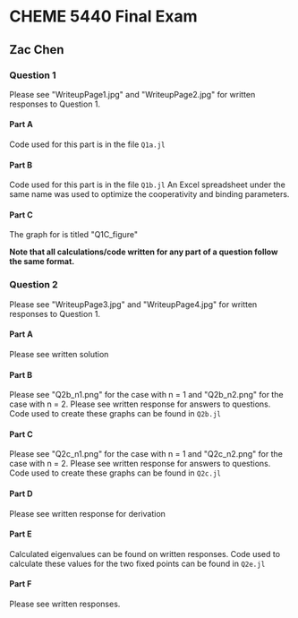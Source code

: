 # CHEME 5440 Final Exam
## Zac Chen
### Question 1
Please see "WriteupPage1.jpg" and "WriteupPage2.jpg" for written responses to Question 1.
#### Part A
Code used for this part is in the file ```Q1a.jl```

#### Part B
Code used for this part is in the file ```Q1b.jl``` An Excel spreadsheet under the same name was used to optimize the cooperativity and binding parameters.

#### Part C
The graph for is titled "Q1C_figure"

**Note that all calculations/code written for any part of a question follow the same format.**

### Question 2
Please see "WriteupPage3.jpg" and "WriteupPage4.jpg" for written responses to Question 1.

#### Part A
Please see written solution

#### Part B
Please see "Q2b_n1.png" for the case with n = 1 and "Q2b_n2.png" for the case with n = 2. Please see written response for answers to questions. Code used to create these graphs can be found in ```Q2b.jl```

#### Part C
Please see "Q2c_n1.png" for the case with n = 1 and "Q2c_n2.png" for the case with n = 2. Please see written response for answers to questions. Code used to create these graphs can be found in ```Q2c.jl```

#### Part D
Please see written response for derivation

#### Part E
Calculated eigenvalues can be found on written responses. Code used to calculate these values for the two fixed points can be found in ```Q2e.jl```

#### Part F
Please see written responses.

